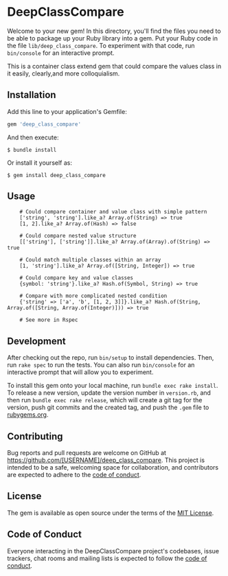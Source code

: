 # DeepClassCompare

Welcome to your new gem! In this directory, you'll find the files you need to be able to package up your Ruby library into a gem. Put your Ruby code in the file `lib/deep_class_compare`. To experiment with that code, run `bin/console` for an interactive prompt.

This is a container class extend gem that could compare the values class in it easily, clearly,and more colloquialism.

## Installation

Add this line to your application's Gemfile:

```ruby
gem 'deep_class_compare'
```

And then execute:

    $ bundle install

Or install it yourself as:

    $ gem install deep_class_compare

## Usage

```
    # Could compare container and value class with simple pattern
    ['string', 'string'].like_a? Array.of(String) => true
    [1, 2].like_a? Array.of(Hash) => false

    # Could compare nested value structure
    [['string'], ['string']].like_a? Array.of(Array).of(String) => true

    # Could match multiple classes within an array
    [1, 'string'].like_a? Array.of([String, Integer]) => true

    # Could compare key and value classes
    {symbol: 'string'}.like_a? Hash.of(Symbol, String) => true

    # Compare with more complicated nested condition
    {'string' => ['a', 'b', [1, 2, 3]]}.like_a? Hash.of(String, Array.of([String, Array.of(Integer)])) => true

    # See more in Rspec
```

## Development

After checking out the repo, run `bin/setup` to install dependencies. Then, run `rake spec` to run the tests. You can also run `bin/console` for an interactive prompt that will allow you to experiment.

To install this gem onto your local machine, run `bundle exec rake install`. To release a new version, update the version number in `version.rb`, and then run `bundle exec rake release`, which will create a git tag for the version, push git commits and the created tag, and push the `.gem` file to [rubygems.org](https://rubygems.org).

## Contributing

Bug reports and pull requests are welcome on GitHub at https://github.com/[USERNAME]/deep_class_compare. This project is intended to be a safe, welcoming space for collaboration, and contributors are expected to adhere to the [code of conduct](https://github.com/[USERNAME]/deep_class_compare/blob/master/CODE_OF_CONDUCT.md).

## License

The gem is available as open source under the terms of the [MIT License](https://opensource.org/licenses/MIT).

## Code of Conduct

Everyone interacting in the DeepClassCompare project's codebases, issue trackers, chat rooms and mailing lists is expected to follow the [code of conduct](https://github.com/[USERNAME]/deep_class_compare/blob/master/CODE_OF_CONDUCT.md).
